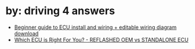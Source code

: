# by: driving 4 answers
- [Beginner guide to ECU install and wiring + editable wiring diagram download](https://youtu.be/z-onJjFyE3E)
- [Which ECU is Right For You? - REFLASHED OEM vs STANDALONE ECU](https://youtu.be/jGKu6etyLZQ)
